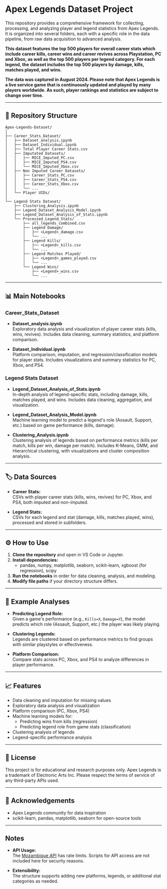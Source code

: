 # Apex Legends Dataset Project

This repository provides a comprehensive framework for collecting, processing, and analyzing player and legend statistics from Apex Legends. It is organized into several folders, each with a specific role in the data pipeline, from raw data acquisition to advanced analysis.

**This dataset features the top 500 players for overall career stats which include career kills, career wins and career revives across Playstation, PC and Xbox, as well as the top 500 players per legend category. For each legend, the dataset includes the top 500 players by damage, kills, matches played, and wins.**

**The data was captured in August 2024. Please note that Apex Legends is a live service game that is continuously updated and played by many players worldwide. As such, player rankings and statistics are subject to change over time.**

---

## 📁 Repository Structure

```
Apex-Legends-Dataset/
│
├── Career_Stats_Dataset/
│   ├── Dataset_analysis.ipynb
│   ├── Dataset_Individual.ipynb
│   ├── Total Player Career Stats.csv
│   ├── Imputated Datasets/
│   │   ├── MICE_Imputed_PC.csv
│   │   ├── MICE_Imputed_PS4.csv
│   │   └── MICE_Imputed_Xbox.csv
│   ├── Non Imputed Career Datasets/
│   │   ├── Career_Stats_PC.csv
│   │   ├── Career_Stats_PS4.csv
│   │   ├── Career_Stats_Xbox.csv
│   │   └── ...
│   └── Player UIDs/
│
└── Legend Stats Dataset/
    ├── Clustering_Analysis.ipynb
    ├── Legend_Dataset_Analysis_Model.ipynb
    ├── Legend_Dataset_Analysis_of_Stats.ipynb
    └── Processed_Legend_Stats/
        ├── all_legends_combined.csv
        ├── Legend Damage/
        │   ├── <Legend>_damage.csv
        │   └── ...
        ├── Legend Kills/
        │   ├── <Legend>_kills.csv
        │   └── ...
        ├── Legend Matches Played/
        │   ├── <Legend>_games_played.csv
        │   └── ...
        └── Legend Wins/
            ├── <Legend>_wins.csv
            └── ...
```

---

## 📊 Main Notebooks

### Career_Stats_Dataset

- **Dataset_analysis.ipynb**  
  Exploratory data analysis and visualization of player career stats (kills, wins, revives). Includes data cleaning, summary statistics, and platform comparison.

- **Dataset_Individual.ipynb**  
  Platform comparison, imputation, and regression/classification models for player stats. Includes visualizations and summary statistics for PC, Xbox, and PS4.

### Legend Stats Dataset

- **Legend_Dataset_Analysis_of_Stats.ipynb**  
  In-depth analysis of legend-specific stats, including damage, kills, matches played, and wins. Includes data cleaning, aggregation, and visualization.

- **Legend_Dataset_Analysis_Model.ipynb**  
  Machine learning model to predict a legend's role (Assault, Support, etc.) based on game performance (kills, damage).

- **Clustering_Analysis.ipynb**  
  Clustering analysis of legends based on performance metrics (kills per match, kills per win, damage per match). Includes K-Means, GMM, and Hierarchical clustering, with visualizations and cluster composition analysis.

---

## 🏷️ Data Sources

- **Career Stats:**  
  CSVs with player career stats (kills, wins, revives) for PC, Xbox, and PS4, both imputed and non-imputed.

- **Legend Stats:**  
  CSVs for each legend and stat (damage, kills, matches played, wins), processed and stored in subfolders.

---

## ⚙️ How to Use

1. **Clone the repository** and open in VS Code or Jupyter.
2. **Install dependencies:**  
   - pandas, numpy, matplotlib, seaborn, scikit-learn, xgboost (for regression), scipy
3. **Run the notebooks** in order for data cleaning, analysis, and modeling.
4. **Modify file paths** if your directory structure differs.

---

## 🧠 Example Analyses

- **Predicting Legend Role:**  
  Given a game's performance (e.g., `Kills=X`, `Damage=Y`), the model predicts which role (Assault, Support, etc.) the player was likely playing.

- **Clustering Legends:**  
  Legends are clustered based on performance metrics to find groups with similar playstyles or effectiveness.

- **Platform Comparison:**  
  Compare stats across PC, Xbox, and PS4 to analyze differences in player performance.

---

## 📈 Features

- Data cleaning and imputation for missing values
- Exploratory data analysis and visualization
- Platform comparison (PC, Xbox, PS4)
- Machine learning models for:
  - Predicting wins from kills (regression)
  - Predicting legend role from game stats (classification)
- Clustering analysis of legends
- Legend-specific performance analysis

---

## 📄 License

This project is for educational and research purposes only. Apex Legends is a trademark of Electronic Arts Inc. Please respect the terms of service of any third-party APIs used.

---

## 🙏 Acknowledgements

- Apex Legends community for data inspiration
- scikit-learn, pandas, matplotlib, seaborn for open-source tools

---
## Notes

- **API Usage:**  
  The [Mozambique API](https://apexlegendsapi.com/) has rate limits. Scripts for API access are not included here for security reasons.

- **Extensibility:**  
  The structure supports adding new platforms, legends, or additional stat categories as needed.

